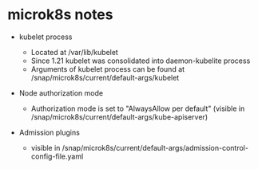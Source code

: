 # microk8s notes

- kubelet process
  - Located at /var/lib/kubelet
  - Since 1.21 kubelet was consolidated into daemon-kubelite process
  - Arguments of kubelet process can be found at /snap/microk8s/current/default-args/kubelet

- Node authorization mode
  - Authorization mode is set to "AlwaysAllow per default" (visible in /snap/microk8s/current/default-args/kube-apiserver)
  
- Admission plugins
  - visible in /snap/microk8s/current/default-args/admission-control-config-file.yaml